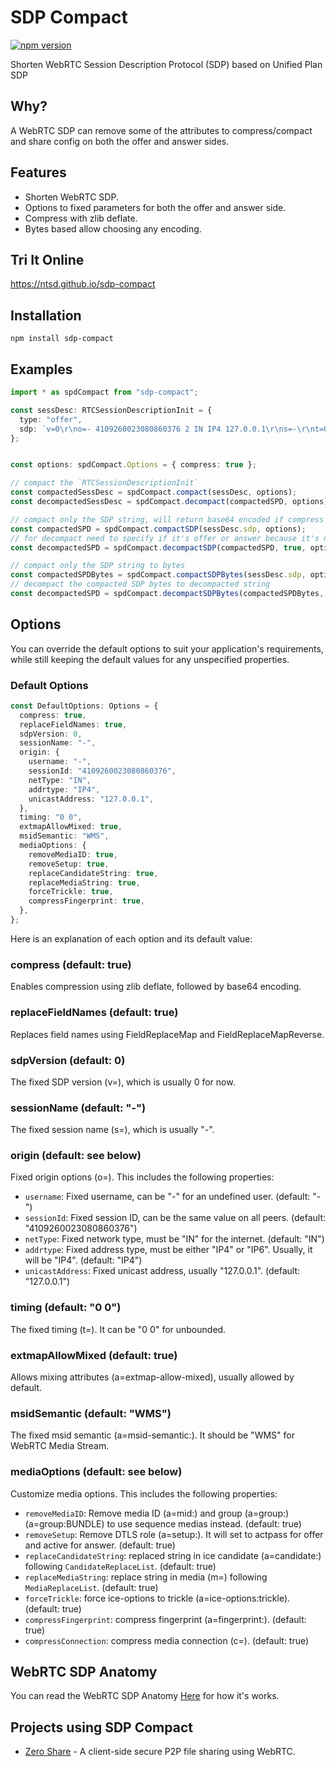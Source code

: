# SDP Compact

[![npm version](https://badge.fury.io/js/sdp-compact.svg)](https://www.npmjs.com/package/sdp-compact)

Shorten WebRTC Session Description Protocol (SDP) based on Unified Plan SDP

## Why?

A WebRTC SDP can remove some of the attributes to compress/compact and share config on both the offer and answer sides. 

## Features

- Shorten WebRTC SDP.
- Options to fixed parameters for both the offer and answer side.
- Compress with zlib deflate.
- Bytes based allow choosing any encoding.

## Tri It Online

<https://ntsd.github.io/sdp-compact>

## Installation

`npm install sdp-compact`

## Examples

```TypeScript
import * as spdCompact from "sdp-compact";

const sessDesc: RTCSessionDescriptionInit = {
  type: "offer",
  sdp: `v=0\r\no=- 4109260023080860376 2 IN IP4 127.0.0.1\r\ns=-\r\nt=0 0\r\na=extmap-allow-mixed\r\na=msid-semantic: WMS\r\n`,
};


const options: spdCompact.Options = { compress: true };

// compact the `RTCSessionDescriptionInit`
const compactedSessDesc = spdCompact.compact(sessDesc, options);
const decompactedSessDesc = spdCompact.decompact(compactedSPD, options);

// compact only the SDP string, will return base64 encoded if compress is enabled.
const compactedSPD = spdCompact.compactSDP(sessDesc.sdp, options);
// for decompact need to specify if it's offer or answer because it's not include in SDP
const decompactedSPD = spdCompact.decompactSDP(compactedSPD, true, options);

// compact only the SDP string to bytes
const compactedSPDBytes = spdCompact.compactSDPBytes(sessDesc.sdp, options);
// decompact the compacted SDP bytes to decompacted string
const decompactedSPD = spdCompact.decompactSDPBytes(compactedSPDBytes, true, options);
```

## Options

You can override the default options to suit your application's requirements, while still keeping the default values for any unspecified properties.

### Default Options

```Typescript
const DefaultOptions: Options = {
  compress: true,
  replaceFieldNames: true,
  sdpVersion: 0,
  sessionName: "-",
  origin: {
    username: "-",
    sessionId: "4109260023080860376",
    netType: "IN",
    addrtype: "IP4",
    unicastAddress: "127.0.0.1",
  },
  timing: "0 0",
  extmapAllowMixed: true,
  msidSemantic: "WMS",
  mediaOptions: {
    removeMediaID: true,
    removeSetup: true,
    replaceCandidateString: true,
    replaceMediaString: true,
    forceTrickle: true,
    compressFingerprint: true,
  },
};
```

Here is an explanation of each option and its default value:

### compress (default: true)

Enables compression using zlib deflate, followed by base64 encoding.

### replaceFieldNames (default: true)

Replaces field names using FieldReplaceMap and FieldReplaceMapReverse.

### sdpVersion (default: 0)

The fixed SDP version (v=), which is usually 0 for now.

### sessionName (default: "-")

The fixed session name (s=), which is usually "-".

### origin (default: see below)

Fixed origin options (o=). This includes the following properties:

- `username`: Fixed username, can be "-" for an undefined user. (default: "-")
- `sessionId`: Fixed session ID, can be the same value on all peers. (default: "4109260023080860376")
- `netType`: Fixed network type, must be "IN" for the internet. (default: "IN")
- `addrtype`: Fixed address type, must be either "IP4" or "IP6". Usually, it will be "IP4". (default: "IP4")
- `unicastAddress`: Fixed unicast address, usually "127.0.0.1". (default: "127.0.0.1")

### timing (default: "0 0")

The fixed timing (t=). It can be "0 0" for unbounded.

### extmapAllowMixed (default: true)

Allows mixing attributes (a=extmap-allow-mixed), usually allowed by default.

### msidSemantic (default: "WMS")

The fixed msid semantic (a=msid-semantic:). It should be "WMS" for WebRTC Media Stream.

### mediaOptions (default: see below)

Customize media options. This includes the following properties:

- `removeMediaID`: Remove media ID (a=mid:) and group (a=group:<type>) (a=group:BUNDLE) to use sequence medias instead. (default: true)
- `removeSetup`: Remove DTLS role (a=setup:). It will set to actpass for offer and active for answer. (default: true)
- `replaceCandidateString`: replaced string in ice candidate (a=candidate:) following `CandidateReplaceList`. (default: true)
- `replaceMediaString`: replace string in media (m=) following `MediaReplaceList`. (default: true)
- `forceTrickle`: force ice-options to trickle (a=ice-options:trickle). (default: true)
- `compressFingerprint`: compress fingerprint (a=fingerprint:). (default: true)
- `compressConnection`: compress media connection (c=). (default: true)

## WebRTC SDP Anatomy

You can read the WebRTC SDP Anatomy [Here](./sdp.md) for how it's works.

## Projects using SDP Compact

- [Zero Share](https://github.com/ntsd/zero-share) - A client-side secure P2P file sharing using WebRTC.
